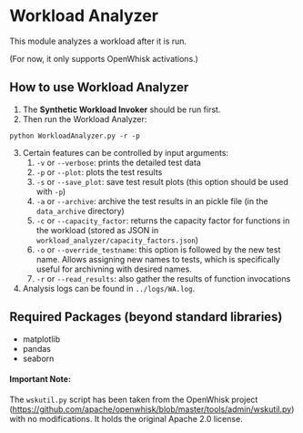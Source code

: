 # Workload Analyzer

This module analyzes a workload after it is run.

(For now, it only supports OpenWhisk activations.)

## How to use Workload Analyzer

1. The **Synthetic Workload Invoker** should be run first.
2. Then run the Workload Analyzer:
```
python WorkloadAnalyzer.py -r -p
```
3. Certain features can be controlled by input arguments:
    1. `-v` or `--verbose`: prints the detailed test data
    2. `-p` or `--plot`: plots the test results
    3. `-s` or `--save_plot`: save test result plots (this option should be used with `-p`)
    4. `-a` or `--archive`: archive the test results in an pickle file (in the `data_archive` directory)
    5. `-c` or `--capacity_factor`: returns the capacity factor for functions in the workload (stored as JSON in `workload_analyzer/capacity_factors.json`)
    6. `-o` or `--override_testname`: this option is followed by the new test name. Allows assigning new names to tests, which is specifically useful for archivning with desired names.
    7. `-r` or `--read_results`: also gather the results of function invocations
4. Analysis logs can be found in `../logs/WA.log`.

## Required Packages (beyond standard libraries)

* matplotlib
* pandas
* seaborn

#### Important Note:
The `wskutil.py` script has been taken from the OpenWhisk project (https://github.com/apache/openwhisk/blob/master/tools/admin/wskutil.py) with no modifications. It holds the original Apache 2.0 license.
